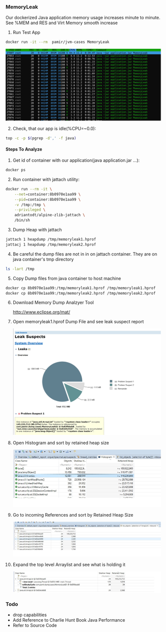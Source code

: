 ### MemoryLeak
Our dockerized Java application memory usage increases minute to minute. 
See %MEM and RES and Virt Memory smooth increase   


1. Run Test App
```bash
docker run -it --rm  pamir/jvm-cases MemoryLeak
```

![](img/memory-consumption.jpg)

2. Check, that our app is idle(%CPU=~0.0):
```bash
top -c -p $(pgrep -d',' -f java)
```

#### Steps To Analyze

1. Get id of container with our application(java application.jar ...):

```bash
docker ps
```

2. Run container with jattach utility:
```bash
docker run --rm -it \
	--net=container:8b0970e1aa99 \
	--pid=container:8b0970e1aa99 \
	-v /tmp:/tmp \
	--privileged \
	adriantodt/alpine-zlib-jattach \
	/bin/sh
```

3. Dump Heap with jattach
 
```bash
jattach 1 heapdump /tmp/memoryleak1.hprof
jattacj 1 heapdump /tmp/memoryleak2.hprof
```

4. Be careful the dump  files are not in in on jattach container. They are on java container's tmp directory
```bash
ls -lart /tmp
```

5. Copy Dump files from java container to host machine
```bash
docker cp 8b0970e1aa99:/tmp/memoryleak1.hprof /tmp/memoryleak1.hprof
docker cp 8b0970e1aa99:/tmp/memoryleak2.hprof /tmp/memoryleak2.hprof
```

6. Download Memory Dump Analzyer Tool</p>
http://www.eclipse.org/mat/

7. Open memoryleak1.hprof Dump File and see leak suspect report</p>
![](img/leak-suspects.jpg)

9. Open Histogram and sort by retained heap size</p>
![](img/histogram.jpg)

10. Go to incoming References and sort by Retained Heap Size </p>
![](img/incoming-references.jpg)

11. Expand the top level Arraylist and see what is holding it  </p>
![](img/expanded-inccoming-reference.jpg)


### Todo
- drop capabilities
- Add Reference to Charlie Hunt Book Java Performance
- Refer to Source Code